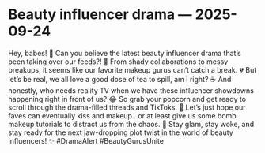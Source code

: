 # Beauty influencer drama — 2025-09-24

Hey, babes! 🌟 Can you believe the latest beauty influencer drama that’s been taking over our feeds?! 🙈 From shady collaborations to messy breakups, it seems like our favorite makeup gurus can’t catch a break. 💔 But let’s be real, we all love a good dose of tea to spill, am I right? ☕️ And honestly, who needs reality TV when we have these influencer showdowns happening right in front of us? 😂 So grab your popcorn and get ready to scroll through the drama-filled threads and TikToks. 🍿 Let’s just hope our faves can eventually kiss and makeup...or at least give us some bomb makeup tutorials to distract us from the chaos. 💄 Stay glam, stay woke, and stay ready for the next jaw-dropping plot twist in the world of beauty influencers! ✨ #DramaAlert #BeautyGurusUnite